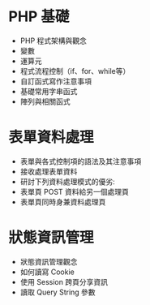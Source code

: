 # PHP 基礎
- PHP 程式架構與觀念
- 變數
- 運算元
- 程式流程控制（if、for、while等）
- 自訂函式寫作注意事項
- 基礎常用字串函式
- 陣列與相關函式

# 表單資料處理
- 表單與各式控制項的語法及其注意事項
- 接收處理表單資料
- 研討下列資料處理模式的優劣:
- 表單頁 POST 資料給另一個處理頁
- 表單頁同時身兼資料處理頁

# 狀態資訊管理
- 狀態資訊管理觀念
- 如何讀寫 Cookie
- 使用 Session 跨頁分享資訊
- 讀取 Query String 參數
